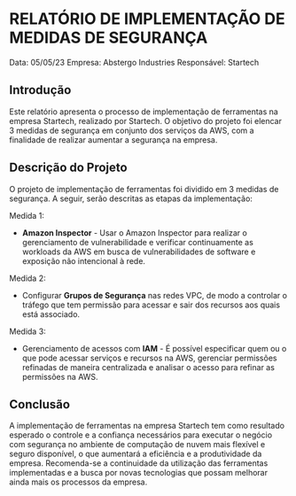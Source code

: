 # RELATÓRIO DE IMPLEMENTAÇÃO DE MEDIDAS DE SEGURANÇA

Data: 05/05/23
Empresa: Abstergo Industries 
Responsável: Startech


## Introdução
Este relatório apresenta o processo de implementação de ferramentas na empresa Startech, realizado por Startech. O objetivo do projeto foi elencar 3 medidas de segurança em conjunto dos serviços da AWS, com a finalidade de realizar aumentar a segurança na empresa.

## Descrição do Projeto
O projeto de implementação de ferramentas foi dividido em 3 medidas de segurança. A seguir, serão descritas as etapas da implementação:

Medida 1: 
- **Amazon Inspector** - Usar o Amazon Inspector para realizar o gerenciamento de vulnerabilidade e  verificar continuamente as workloads da AWS em busca de vulnerabilidades de software e exposição não intencional à rede.

Medida 2: 
- Configurar **Grupos de Segurança** nas redes VPC, de modo a controlar o tráfego que tem permissão para acessar e sair dos recursos aos quais está associado.

Medida 3: 
- Gerenciamento de acessos com **IAM** - É possível especificar quem ou o que pode acessar serviços e recursos na AWS, gerenciar permissões refinadas de maneira centralizada e analisar o acesso para refinar as permissões na AWS.


## Conclusão
A implementação de ferramentas na empresa Startech tem como resultado esperado o controle e a confiança necessários para executar o negócio com segurança no ambiente de computação de nuvem mais flexível e seguro disponível, o que aumentará a eficiência e a produtividade da empresa. Recomenda-se a continuidade da utilização das ferramentas implementadas e a busca por novas tecnologias que possam melhorar ainda mais os processos da empresa.